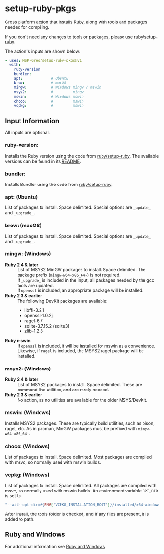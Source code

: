 [ruby/setup-ruby]:https://github.com/ruby/setup-ruby

# setup-ruby-pkgs

Cross platform action that installs Ruby, along with tools and packages needed for compiling.

If you don't need any changes to tools or packages, please use [ruby/setup-ruby].

The action's inputs are shown below:

```yaml
- uses: MSP-Greg/setup-ruby-pkgs@v1
  with:
    ruby-version:
    bundler:
    apt:             # Ubuntu
    brew:            # macOS
    mingw:           # Windows mingw / mswin
    msys2:           #         mingw
    mswin:           # Windows mswin
    choco:           #         mswin
    vcpkg:           #         mswin
```

## Input Information

All inputs are optional.

### ruby-version:

Installs the Ruby version using the code from [ruby/setup-ruby].  The available versions can be found in its [README](https://github.com/ruby/setup-ruby/blob/master/README.md#supported-versions).

### bundler:

Installs Bundler using the code from [ruby/setup-ruby].

### apt: (Ubuntu)

List of packages to install.  Space delimited. Special options are `_update_` and `_upgrade_`.

### brew: (macOS)

List of packages to install.  Space delimited. Special options are `_update_` and `_upgrade_`.

### mingw: (Windows)

<dl>
  <dt><b>Ruby 2.4 & later</b></dt>
  <dd>List of MSYS2 MinGW packages to install.
    Space delimited.  The package prefix (<code>mingw-w64-x86_64-</code>) is not required.<br/>If <code>_upgrade_</code> is included in the input, all packages needed by the gcc tools are updated.<br/>If <code>openssl</code> is included, an appropriate package will be installed.
  </dd>
  <dt><b>Ruby 2.3 & earlier</b></dt>
  <dd>The following DevKit packages are available:
    <ul>
      <li>libffi-3.2.1</li>
      <li>openssl-1.0.2j</li>
      <li>ragel-6.7</li>
      <li>sqlite-3.7.15.2  (sqlite3)</li>
      <li>zlib-1.2.8</li>
    </ul>
  </dd>
  <dt><b>Ruby mswin</b></dt>
  <dd>If <code>openssl</code> is included, it will be installed for mswin as a convenience.<br/>Likewise, if <code>ragel</code> is included, the MSYS2 ragel package will be installed.
</dl>

### msys2: (Windows)

<dl>
  <dt><b>Ruby 2.4 & later</b></dt>
  <dd>List of MSYS2 packages to install.  Space delimited.  These are command line utilities, and are rarely needed.
  </dd>
  <dt><b>Ruby 2.3 & earlier</b></dt>
  <dd>No action, as no utilities are available for the older MSYS/DevKit.</dd>
</dl>

### mswin: (Windows)

Installs MSYS2 packages.  These are typically build utilities, such as bison, ragel, etc.  As in pacman, MinGW packages must be prefixed with `mingw-w64-x86_64-`.

### choco: (Windows)

List of packages to install.  Space delimited.  Most packages are compiled with msvc, so normally used with mswin builds.

### vcpkg: (Windows)

List of packages to install.  Space delimited.  All packages are compiled with msvc, so normally used with mswin builds.  An environment variable `OPT_DIR` is set to
```ruby
"--with-opt-dir=#{ENV['VCPKG_INSTALLATION_ROOT']}/installed/x64-windows"
```

After install, the tools folder is checked, and if any files are present, it is added to path.

## Ruby and Windows

For additional information see [Ruby and Windows](Ruby_and_Windows.md)
